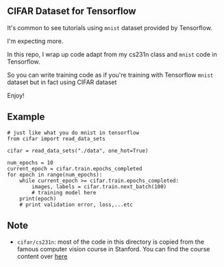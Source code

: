 ## CIFAR Dataset for Tensorflow

It's common to see tutorials using `mnist` dataset provided by Tensorflow.

I'm expecting more.

In this repo, I wrap up code adapt from my cs231n class and `mnist` code in Tensorflow.

So you can write training code as if you're training with Tensorflow `mnist` dataset but in fact using CIFAR dataset

Enjoy!

## Example

```{python}
# just like what you do mnist in tensorflow
from cifar import read_data_sets

cifar = read_data_sets("./data", one_hot=True)

num_epochs = 10
current_epoch = cifar.train.epochs_completed
for epoch in range(num_epochs):
    while current_epoch >= cifar.train.epochs_completed:
        images, labels = cifar.train.next_batch(100)
        # training model here
    print(epoch)
    # print validation error, loss,...etc
```

## Note

- `cifar/cs231n`: most of the code in this directory is copied from the famous computer vision course in Stanford. You can find the course content over [here](http://cs231n.stanford.edu)
